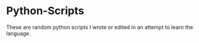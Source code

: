 # Python-Scripts
These are random python scripts I wrote or edited in an attempt to learn the language. 
